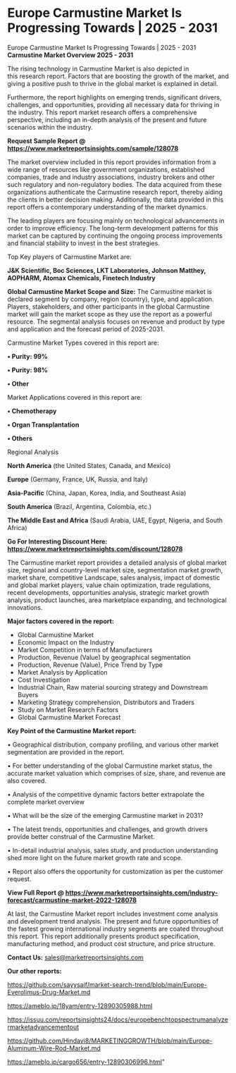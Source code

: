 # Europe Carmustine Market Is Progressing Towards | 2025 - 2031
Europe Carmustine Market Is Progressing Towards | 2025 - 2031
<Strong> Carmustine Market Overview 2025 - 2031</strong>

The rising technology in Carmustine Market is also depicted in this research report. Factors that are boosting the growth of the market, and giving a positive push to thrive in the global market is explained in detail.

Furthermore, the report highlights on emerging trends, significant drivers, challenges, and opportunities, providing all necessary data for thriving in the industry. This report market research offers a comprehensive perspective, including an in-depth analysis of the present and future scenarios within the industry.

<strong>Request Sample Report @ <a href=https://www.marketreportsinsights.com/sample/128078>https://www.marketreportsinsights.com/sample/128078</a></strong>

The market overview included in this report provides information from a wide range of resources like government organizations, established companies, trade and industry associations, industry brokers and other such regulatory and non-regulatory bodies. The data acquired from these organizations authenticate the Carmustine research report, thereby aiding the clients in better decision making. Additionally, the data provided in this report offers a contemporary understanding of the market dynamics.

The leading players are focusing mainly on technological advancements in order to improve efficiency. The long-term development patterns for this market can be captured by continuing the ongoing process improvements and financial stability to invest in the best strategies.

Top Key players of Carmustine Market are:

<strong>J&K Scientific, Boc Sciences, LKT Laboratories, Johnson Matthey, AOPHARM, Atomax Chemicals, Finetech Industry</strong>

<strong><b>Global Carmustine Market Scope and Size:</b></strong>
The Carmustine market is declared segment by company, region (country), type, and application. Players, stakeholders, and other participants in the global Carmustine market will gain the market scope as they use the report as a powerful resource. The segmental analysis focuses on revenue and product by type and application and the forecast period of 2025-2031.

Carmustine Market Types covered in this report are:

<strong>• Purity: 99%

• Purity: 98%

• Other</strong>

Market Applications covered in this report are:

<strong>• Chemotherapy

• Organ Transplantation

• Others</strong> 

Regional Analysis

<strong>North America</strong> (the United States, Canada, and Mexico)

<strong>Europe</strong> (Germany, France, UK, Russia, and Italy)

<strong>Asia-Pacific</strong> (China, Japan, Korea, India, and Southeast Asia)

<strong>South America</strong> (Brazil, Argentina, Colombia, etc.)

<strong>The Middle East and Africa</strong> (Saudi Arabia, UAE, Egypt, Nigeria, and South Africa)

<strong>Go For Interesting Discount Here: <a href=https://www.marketreportsinsights.com/discount/128078>https://www.marketreportsinsights.com/discount/128078</a></strong>

The Carmustine market report provides a detailed analysis of global market size, regional and country-level market size, segmentation market growth, market share, competitive Landscape, sales analysis, impact of domestic and global market players, value chain optimization, trade regulations, recent developments, opportunities analysis, strategic market growth analysis, product launches, area marketplace expanding, and technological innovations.

<strong><b>Major factors covered in the report:</b></strong>
<ul>
  <li>Global Carmustine Market </li>
  <li>Economic Impact on the Industry</li>
  <li>Market Competition in terms of Manufacturers</li>
  <li>Production, Revenue (Value) by geographical segmentation</li>
  <li>Production, Revenue (Value), Price Trend by Type</li>
  <li>Market Analysis by Application</li>
  <li>Cost Investigation</li>
  <li>Industrial Chain, Raw material sourcing strategy and Downstream Buyers</li>
  <li>Marketing Strategy comprehension, Distributors and Traders</li>
  <li>Study on Market Research Factors</li>
  <li>Global Carmustine Market Forecast</li>
</ul>

<strong><b>Key Point of the Carmustine Market report:</b></strong>

• Geographical distribution, company profiling, and various other market segmentation are provided in the report.

• For better understanding of the global Carmustine market status, the accurate market valuation which comprises of size, share, and revenue are also covered.

• Analysis of the competitive dynamic factors better extrapolate the complete market overview

• What will be the size of the emerging Carmustine market in 2031?

• The latest trends, opportunities and challenges, and growth drivers provide better construal of the Carmustine Market.

• In-detail industrial analysis, sales study, and production understanding shed more light on the future market growth rate and scope.

• Report also offers the opportunity for customization as per the customer request.

<strong><b>View Full Report @ <a href=https://www.marketreportsinsights.com/industry-forecast/carmustine-market-2022-128078>https://www.marketreportsinsights.com/industry-forecast/carmustine-market-2022-128078</a></b></strong>


At last, the Carmustine Market report includes investment come analysis and development trend analysis. The present and future opportunities of the fastest growing international industry segments are coated throughout this report. This report additionally presents product specification, manufacturing method, and product cost structure, and price structure.

<strong>Contact Us:</strong>
sales@marketreportsinsights.com

<strong>Our other reports:</strong>

<a href=https://github.com/sayysaif/market-search-trend/blob/main/Europe-Everolimus-Drug-Market.md>https://github.com/sayysaif/market-search-trend/blob/main/Europe-Everolimus-Drug-Market.md</a>

<a href=https://ameblo.jp/18yam/entry-12890305988.html>https://ameblo.jp/18yam/entry-12890305988.html</a>

<a href=https://issuu.com/reportsinsights24/docs/europebenchtopspectrumanalyzermarketadvancementout>https://issuu.com/reportsinsights24/docs/europebenchtopspectrumanalyzermarketadvancementout</a>

<a href=https://github.com/Hindavi8/MARKETINGGROWTH/blob/main/Europe-Aluminum-Wire-Rod-Market.md>https://github.com/Hindavi8/MARKETINGGROWTH/blob/main/Europe-Aluminum-Wire-Rod-Market.md</a>

<a href=https://ameblo.jp/cargo656/entry-12890306996.html>https://ameblo.jp/cargo656/entry-12890306996.html</a>"
